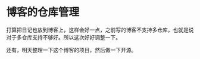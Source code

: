 # 博客的仓库管理

[annotation]: [id] (a4f46eff-392f-40d2-8b48-5a6943180da8)
[annotation]: [status] (public)
[annotation]: [create_time] (2023-10-14 22:45:50)
[annotation]: [category] (我的日记)
[annotation]: [tags] ()
[annotation]: [comments] (false)
[annotation]: [url] (http://blog.ccyg.studio/article/a4f46eff-392f-40d2-8b48-5a6943180da8)

打算把日记也放到博客上，这样会好一点，之前写的博客不支持多仓库，也就是说对于多仓库支持不够好。所以这次好好调整一下。

还有，明天整理一下这个博客的项目，然后做一下开源。
